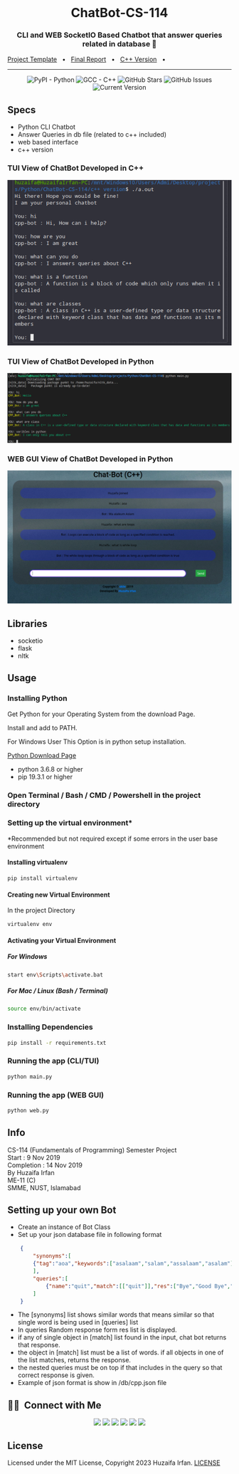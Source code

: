 <br />

<div align="center">
  <h1>ChatBot-CS-114</h1>
  <p><h3 align="center">CLI and WEB SocketIO Based Chatbot that answer queries related in database 🚀</h3>
  </p>
</div>

[Project Template](<Project Template.pdf>)
&nbsp;&nbsp;•&nbsp;&nbsp;
[Final Report](<ME11C_Group3 Chat Bot IEEE Report.pdf>)
&nbsp;&nbsp;•&nbsp;&nbsp;
[C++ Version](<c++ version>)
&nbsp;&nbsp;•&nbsp;&nbsp;


<hr>



<div align="center">

![PyPI - Python](https://img.shields.io/badge/python-v3.6+-blue.svg)
![GCC - C++](https://img.shields.io/badge/gcc-v11+-blue.svg)
![GitHub Stars](https://img.shields.io/github/stars/HuzaifaIrfan/ChatBot-CS-114.svg)
![GitHub Issues](https://img.shields.io/github/issues/HuzaifaIrfan/ChatBot-CS-114.svg)
![Current Version](https://img.shields.io/badge/version-1.0.0-green.svg)

</div>

## Specs
- Python CLI Chatbot
- Answer Queries in db file (related to c++ included)
- web based interface
- c++ version



### TUI View of ChatBot Developed in C++
![CPP-Version](/img/chatbot-cppversion.png)

### TUI View of ChatBot Developed in Python
![Python-TUI-Version](/img/tui-chatbot.png)

### WEB GUI View of ChatBot Developed in Python
![Python-GUI-Version](/img/web-chatbot.png)



## Libraries
- socketio
- flask
- nltk



## Usage




<!-- ## Setting up the Environment: -->

 ### Installing Python 
 Get Python for your Operating System from the download Page.


 Install and add to PATH. 

 For Windows User This Option is in python setup installation.

 
[Python Download Page](https://www.python.org/downloads/)
* python 3.6.8 or higher
* pip 19.3.1 or higher

### Open Terminal / Bash / CMD / Powershell in the project directory 

### Setting up the virtual environment* 
*Recommended but not required except if some errors in the user base environment

#### Installing virtualenv
```bash
pip install virtualenv
```



#### Creating new Virtual Environment
In the project Directory
```bash
virtualenv env
```

#### Activating your Virtual Environment

##### For Windows
```bash
start env\Scripts\activate.bat
```

#####  For Mac / Linux (Bash / Terminal)
```bash
source env/bin/activate
```

### Installing Dependencies
```bash
pip install -r requirements.txt 
```

### Running the app (CLI/TUI)
```bash
python main.py
```


### Running the app (WEB GUI)
```bash
python web.py
```







## Info

 CS-114 (Fundamentals of Programming) Semester Project 
 <br>
Start : 9 Nov 2019
 <br>
 Completion : 14 Nov 2019
 <br>
 By Huzaifa Irfan
 <br>
 ME-11 (C)
 <br>
 SMME, 
 NUST, Islamabad



## Setting up your own Bot

- Create an instance of Bot Class
- Set up your json database file in following format

```json
    {
        "synonyms":[
        {"tag":"aoa","keywords":["asalaam","salam","assalaam","asalam"]}
        ],
        "queries":[
            {"name":"quit","match":[["quit"]],"res":["Bye","Good Bye","See you soon","See ya","See you again"]}
        ]
    }
```

- The [synonyms] list shows similar words that means similar so that single word is being used in [queries] list
- In queries Random response form res list is displayed.
- if any of single object in [match] list found in the input, chat bot returns that response.
- the object in [match] list must be a list of words. if all objects in one of the list matches, returns the response.
- the nested queries must be on top if that includes in the query so that correct response is given.
- Example of json format is show in /db/cpp.json file



## 🤝🏻 &nbsp;Connect with Me

<p align="center">
<a href="https://www.huzaifairfan.com"><img src="https://img.shields.io/badge/-huzaifairfan.com-1aa260?style=flat&logo=Google-Chrome&logoColor=white"/></a>
<a href="https://www.linkedin.com/in/huzaifairfan/"><img src="https://img.shields.io/badge/-Huzaifa%20Irfan-0072b1?style=flat&logo=Linkedin&logoColor=white"/></a>
<a href="https://github.com/HuzaifaIrfan/"><img src="https://img.shields.io/badge/-Huzaifa%20Irfan-4078c0?style=flat&logo=Github&logoColor=white"/></a>
<a href="mailto:contact@huzaifairfan.com"><img src="https://img.shields.io/badge/-contact@huzaifairfan.com-c71610?style=flat&logo=Gmail&logoColor=white"/></a>
<a href="https://www.instagram.com/huzaifairfan2001/"><img src="https://img.shields.io/badge/-@huzaifairfan2001-cd486b?style=flat&logo=Instagram&logoColor=white"/></a>
<a href="https://www.facebook.com/huzaifairfan2001/"><img src="https://img.shields.io/badge/-@huzaifairfan2001-4267B2?style=flat&logo=Facebook&logoColor=white"/></a>
</p>

## License

Licensed under the MIT License, Copyright 2023 Huzaifa Irfan. [LICENSE](LICENSE)